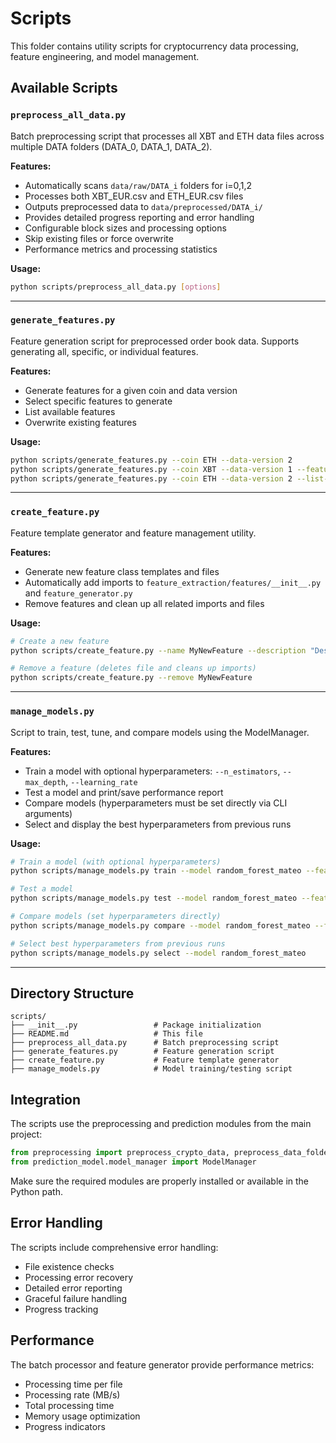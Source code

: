 # Scripts

This folder contains utility scripts for cryptocurrency data processing, feature engineering, and model management.

## Available Scripts

### `preprocess_all_data.py`
Batch preprocessing script that processes all XBT and ETH data files across multiple DATA folders (DATA_0, DATA_1, DATA_2).

**Features:**
- Automatically scans `data/raw/DATA_i` folders for i=0,1,2
- Processes both XBT_EUR.csv and ETH_EUR.csv files
- Outputs preprocessed data to `data/preprocessed/DATA_i/`
- Provides detailed progress reporting and error handling
- Configurable block sizes and processing options
- Skip existing files or force overwrite
- Performance metrics and processing statistics

**Usage:**
```bash
python scripts/preprocess_all_data.py [options]
```

---

### `generate_features.py`
Feature generation script for preprocessed order book data. Supports generating all, specific, or individual features.

**Features:**
- Generate features for a given coin and data version
- Select specific features to generate
- List available features
- Overwrite existing features

**Usage:**
```bash
python scripts/generate_features.py --coin ETH --data-version 2
python scripts/generate_features.py --coin XBT --data-version 1 --features spread bid-ask-imbalance-5-levels
python scripts/generate_features.py --coin ETH --data-version 2 --list-features
```

---

### `create_feature.py`

Feature template generator and feature management utility.

**Features:**
- Generate new feature class templates and files
- Automatically add imports to `feature_extraction/features/__init__.py` and `feature_generator.py`
- Remove features and clean up all related imports and files

**Usage:**
```bash
# Create a new feature
python scripts/create_feature.py --name MyNewFeature --description "Description of the feature"

# Remove a feature (deletes file and cleans up imports)
python scripts/create_feature.py --remove MyNewFeature
```

---

### `manage_models.py`

Script to train, test, tune, and compare models using the ModelManager.

**Features:**
- Train a model with optional hyperparameters: `--n_estimators`, `--max_depth`, `--learning_rate`
- Test a model and print/save performance report
- Compare models (hyperparameters must be set directly via CLI arguments)
- Select and display the best hyperparameters from previous runs

**Usage:**
```bash
# Train a model (with optional hyperparameters)
python scripts/manage_models.py train --model random_forest_mateo --features <features_path> --target <target_path> [--n_estimators 5] [--max_depth 3] [--learning_rate 0.1]

# Test a model
python scripts/manage_models.py test --model random_forest_mateo --features <features_path> --target <target_path> --load <model_path>

# Compare models (set hyperparameters directly)
python scripts/manage_models.py compare --model random_forest_mateo --features <features_path> --target <target_path>

# Select best hyperparameters from previous runs
python scripts/manage_models.py select --model random_forest_mateo
```

---

## Directory Structure

```
scripts/
├── __init__.py                 # Package initialization
├── README.md                   # This file
├── preprocess_all_data.py      # Batch preprocessing script
├── generate_features.py        # Feature generation script
├── create_feature.py           # Feature template generator
├── manage_models.py            # Model training/testing script
```

## Integration

The scripts use the preprocessing and prediction modules from the main project:

```python
from preprocessing import preprocess_crypto_data, preprocess_data_folder
from prediction_model.model_manager import ModelManager
```

Make sure the required modules are properly installed or available in the Python path.

## Error Handling

The scripts include comprehensive error handling:
- File existence checks
- Processing error recovery
- Detailed error reporting
- Graceful failure handling
- Progress tracking

## Performance

The batch processor and feature generator provide performance metrics:
- Processing time per file
- Processing rate (MB/s)
- Total processing time
- Memory usage optimization
- Progress indicators
